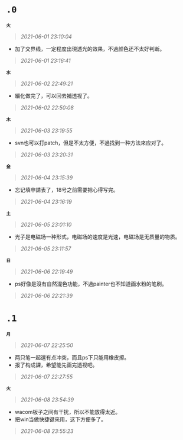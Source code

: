 **`.0`**
=========
**`火`**
>*2021-06-01 23:10:04*
- 加了交界线，一定程度出現透光的效果，不過颜色还不太好判断。
>*2021-06-01 23:16:41*

**`水`**
>*2021-06-02 22:49:21*
- 細化做完了，可以回去補透视了。
>*2021-06-02 22:50:08*

**`木`**
>*2021-06-03 23:19:55*
- svn也可以打patch，但是不太方便，不過找到一种方法來应对了。
>*2021-06-03 23:20:31*

**`金`**
>*2021-06-04 23:15:39*
- 忘记填申請表了，18号之前需要把心得写完。
>*2021-06-04 23:16:19*

**`土`**
>*2021-06-05 23:01:10*
- 光子是电磁场一种形式，电磁场的速度是光速，电磁场是无质量的物质。
>*2021-06-05 23:11:57*

**`日`**
>*2021-06-06 22:19:49*
- ps好像是沒有自然混色功能，不過painter也不知道画水粉的笔刷。
>*2021-06-06 22:21:39*

**`.1`**
=========
**`月`**
>*2021-06-07 22:25:50*
- 两只笔一起還有点冲突，而且ps下只能用橡皮擦。
- 报了构成課，希望能先画完透视吧。
>*2021-06-07 22:27:55*

**`火`**
>*2021-06-08 23:54:39*
- wacom板子之间有干扰，所以不能放得太近。
- 把win当做快捷键來用，这下方便多了。
>*2021-06-08 23:55:23*
